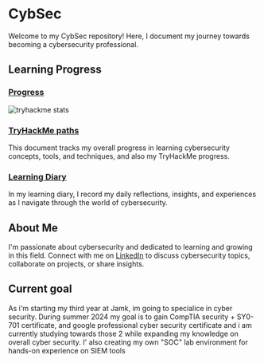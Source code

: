 # CybSec

Welcome to my CybSec repository! Here, I document my journey towards becoming a cybersecurity professional.

## Learning Progress

### [Progress](./LearningProgress/Progress.md)

![tryhackme stats](https://raw.githubusercontent.com/leevi.kauranen/leevi.kauranen/master/assets/thm_propic.png)

### [TryHackMe paths](./LearningProgress/THM_certs/certs.md)

This document tracks my overall progress in learning cybersecurity concepts, tools, and techniques, and also my TryHackMe progress.

### [Learning Diary](./LearningProgress/CybsecLearningDiary.md)

In my learning diary, I record my daily reflections, insights, and experiences as I navigate through the world of cybersecurity.

## About Me

I'm passionate about cybersecurity and dedicated to learning and growing in this field. Connect with me on [LinkedIn](https://www.linkedin.com/in/leevi-kauranen-a600151bb/) to discuss cybersecurity topics, collaborate on projects, or share insights.

## Current goal

As i'm starting my third year at Jamk, im going to specialice in cyber security. During summer 2024 my goal is to gain CompTIA security + SY0-701 certificate, and google professional cyber security certificate and i am currently studying towards those 2 while expanding my knowledge on overall cyber security.
I' also creating my own "SOC" lab environment for hands-on experience on SIEM tools
